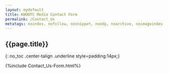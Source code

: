 ```yaml
---
layout: mydefault
title: KWOOTC Media Contact Form
permalink: /Contact_Us
metatags: noindex, nofollow, nosnippet, noodp, noarchive, noimageindex, unavailable_after:1980-01-01
---
```


## {{page.title}}
{:.no_toc .center-talign .underline style=padding:14px;}

{%include Contact_Us-Form.html%}
